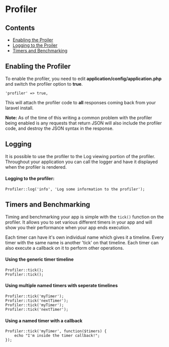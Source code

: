 # Profiler

## Contents
- [Enabling the Proiler](#enable)
- [Logging to the Proiler](#logging)
- [Timers and Benchmarking](#timers)

<a name="enable"></a>
## Enabling the Profiler

To enable the profiler, you need to edit **application/config/application.php** and switch the profiler option to **true**.

    'profiler' => true,

This will attach the profiler code to **all** responses coming back from your laravel install.

**Note:** As of the time of this writing a common problem with the profiler being enabled is any requests that return JSON will also include the profiler code, and destroy the JSON syntax in the response.

<a name="logging"></a>
## Logging

It is possible to use the profiler to the Log viewing portion of the profiler. Throughout your application you can call the logger and have it displayed when the profiler is rendered. 

#### Logging to the profiler:

    Profiler::log('info', 'Log some information to the profiler');

<a name="timers"></a>
## Timers and Benchmarking

Timing and benchmarking your app is simple with the ```tick()``` function on the profiler. It allows you to set various different timers in your app and will show you their performance when your app ends execution. 

Each timer can have it's own individual name which gives it a timeline. Every timer with the same name is another 'tick' on that timeline. Each timer can also execute a callback on it to perform other operations.

#### Using the generic timer timeline

    Profiler::tick();
	Profiler::tick();

#### Using multiple named timers with seperate timelines

    Profiler::tick('myTimer');
	Profiler::tick('nextTimer');
	Profiler::tick('myTimer');
	Profiler::tick('nextTimer');

#### Using a named timer with a callback
    Profiler::tick('myTimer', function($timers) {
	    echo "I'm inside the timer callback!"; 
	});

